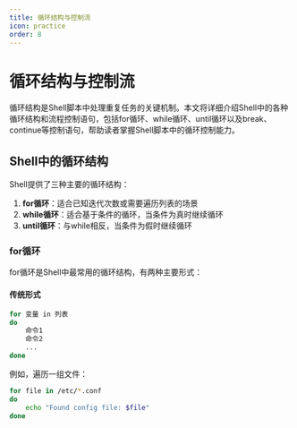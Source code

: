 ```yaml
---
title: 循环结构与控制流
icon: practice
order: 8
---
```


# 循环结构与控制流

循环结构是Shell脚本中处理重复任务的关键机制。本文将详细介绍Shell中的各种循环结构和流程控制语句，包括for循环、while循环、until循环以及break、continue等控制语句，帮助读者掌握Shell脚本中的循环控制能力。

## Shell中的循环结构

Shell提供了三种主要的循环结构：

1. **for循环**：适合已知迭代次数或需要遍历列表的场景
2. **while循环**：适合基于条件的循环，当条件为真时继续循环
3. **until循环**：与while相反，当条件为假时继续循环

### for循环

for循环是Shell中最常用的循环结构，有两种主要形式：

#### 传统形式

```bash
for 变量 in 列表
do
    命令1
    命令2
    ...
done
```

例如，遍历一组文件：

```bash
for file in /etc/*.conf
do
    echo "Found config file: $file"
done
```
